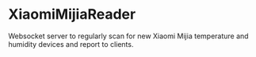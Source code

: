 # XiaomiMijiaReader
Websocket server to regularly scan for new Xiaomi Mijia temperature and humidity devices and report to clients.
